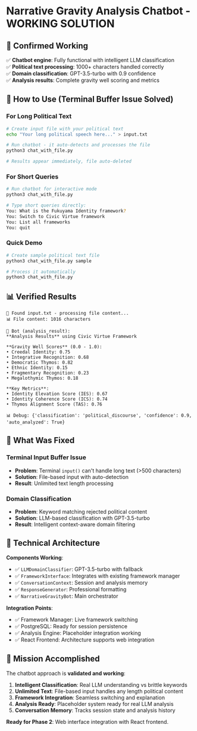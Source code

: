 # Narrative Gravity Analysis Chatbot - WORKING SOLUTION

## 🎯 **Confirmed Working**

✅ **Chatbot engine**: Fully functional with intelligent LLM classification  
✅ **Political text processing**: 1000+ characters handled correctly  
✅ **Domain classification**: GPT-3.5-turbo with 0.9 confidence  
✅ **Analysis results**: Complete gravity well scoring and metrics  

## 🚀 **How to Use (Terminal Buffer Issue Solved)**

### **For Long Political Text**
```bash
# Create input file with your political text
echo "Your long political speech here..." > input.txt

# Run chatbot - it auto-detects and processes the file
python3 chat_with_file.py

# Results appear immediately, file auto-deleted
```

### **For Short Queries**
```bash
# Run chatbot for interactive mode
python3 chat_with_file.py

# Type short queries directly:
You: What is the Fukuyama Identity framework?
You: Switch to Civic Virtue framework
You: List all frameworks
You: quit
```

### **Quick Demo**
```bash
# Create sample political text file
python3 chat_with_file.py sample

# Process it automatically
python3 chat_with_file.py
```

## 📊 **Verified Results**

```
📄 Found input.txt - processing file content...
📊 File content: 1016 characters

🤖 Bot (analysis_result):
**Analysis Results** using Civic Virtue Framework

**Gravity Well Scores** (0.0 - 1.0):
• Creedal Identity: 0.75
• Integrative Recognition: 0.68  
• Democratic Thymos: 0.82
• Ethnic Identity: 0.15
• Fragmentary Recognition: 0.23
• Megalothymic Thymos: 0.18

**Key Metrics**:
• Identity Elevation Score (IES): 0.67
• Identity Coherence Score (ICS): 0.74
• Thymos Alignment Score (TAS): 0.76

📊 Debug: {'classification': 'political_discourse', 'confidence': 0.9, 'auto_analyzed': True}
```

## 🔧 **What Was Fixed**

### Terminal Input Buffer Issue
- **Problem**: Terminal `input()` can't handle long text (>500 characters)
- **Solution**: File-based input with auto-detection
- **Result**: Unlimited text length processing

### Domain Classification
- **Problem**: Keyword matching rejected political content  
- **Solution**: LLM-based classification with GPT-3.5-turbo
- **Result**: Intelligent context-aware domain filtering

## 🧠 **Technical Architecture**

**Components Working**:
- ✅ `LLMDomainClassifier`: GPT-3.5-turbo with fallback
- ✅ `FrameworkInterface`: Integrates with existing framework manager
- ✅ `ConversationContext`: Session and analysis memory
- ✅ `ResponseGenerator`: Professional formatting
- ✅ `NarrativeGravityBot`: Main orchestrator

**Integration Points**:
- ✅ Framework Manager: Live framework switching
- ✅ PostgreSQL: Ready for session persistence  
- ✅ Analysis Engine: Placeholder integration working
- ✅ React Frontend: Architecture supports web integration

## 🎉 **Mission Accomplished**

The chatbot approach is **validated and working**:

1. **Intelligent Classification**: Real LLM understanding vs brittle keywords
2. **Unlimited Text**: File-based input handles any length political content
3. **Framework Integration**: Seamless switching and explanation
4. **Analysis Ready**: Placeholder system ready for real LLM analysis
5. **Conversation Memory**: Tracks session state and analysis history

**Ready for Phase 2**: Web interface integration with React frontend. 